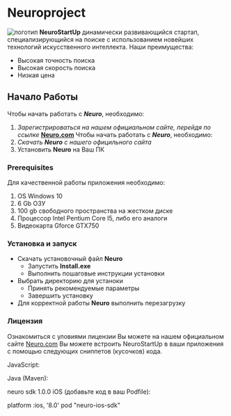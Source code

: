 # Neuroproject 
![логотип](https://camo.githubusercontent.com/c6727c717cad1e4820481abb87524f90782445c5/68747470733a2f2f692e696d6775722e636f6d2f495a4f525769492e706e67)
**NeuroStartUp** динамически развивающийся стартап, специализирующийся на поиске с использованием новейших технологий искусственного интеллекта. Наши преимущества:
* Высокая точность поиска
* Высокая скорость поиска
* Низкая цена
## Начало Работы
Чтобы начать работать с ***Neuro***, необходимо:
1. *Зарегистрироваться на нашем официальном сайте, перейдя по ссылке* [**Neuro.com**](http://www.neuro.com)
Чтобы начать работать с ***Neuro***, необходимо:
1. *Скачать **Neuro** с нашего официльного сайта*
1. Установить **Neuro** на Ваш ПК
### Prerequisites
Для качественной работы приложения необходимо:
1. OS Windows 10  
1. 6 Gb ОЗУ
1. 100 gb свободного пространства на жестком диске
1. Процессор Intel Pentium Core I5, либо его аналоги
1. Видеокарта Gforce GTX750
### Установка и запуск
* Скачать установочный файл **Neuro**
    * Запустить **Install.exe**
    * Выполнить пошаговые инструкции установки
* Выбрать директорию для устаноки
    * Принять рекомендуемые параметры
    * Завершить установку
* Для корректной работы **Neuro** выполнить перезагрузку
### Лицензия
Ознакомиться с уловиями лицензии Вы можете на нашем официальном сайте [Neuro.com](http://www.neuro.com)
Вы можете встроить NeuroStartUp в ваши приложения с помощью следующих сниппетов (кусочков) кода.

JavaScript:

<script src="https://localhost/neuro.sdk.min.js"></script>

Java (Maven):

<dependency>
  <groupId>neuro</groupId>
  <artifactId>sdk</artifactId>
  <version>1.0.0</version>
</dependency>
iOS (добавьте код в ваш Podfile):

platform :ios, '8.0'
pod "neuro-ios-sdk"